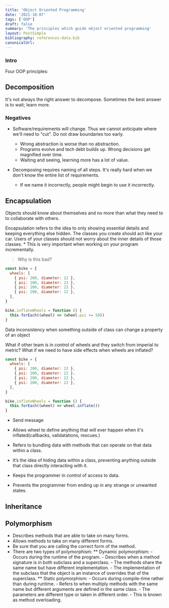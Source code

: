 ```yaml
---
title: 'Object Oriented Programming'
date: '2021-10-07'
tags: ['OOP']
draft: false
summary: 'The principles which guide object oriented programming'
layout: PostSimple
bibliography: references-data.bib
canonicalUrl:
---
```


### Intro

Four OOP principles:

## Decomposition

It's not always the right answer to decompose. Sometimes the best answer is to wait; learn more.

### Negatives

- Software/requirements will change. Thus we cannot anticipate where we'll need to "cut". Do not draw boundaries too early.

  - Wrong abstraction is worse than no abstraction.
  - Programs evolve and tech debt builds up. Wrong decisions get magnified over time.
  - Waiting and seeing, learning more has a lot of value.

- Decomposing requires naming of all steps. It's really hard when we don't know the entire list of requirements.
  - If we name it incorrectly, people might begin to use it incorrectly.

## Encapsulation

Objects should know about themselves and no more than what they need to to collaborate with others.

Encapsulation refers to the idea to only showing essential details and keeping everything else hidden.
The classes you create should act like your car. Users of your classes should not worry
about the inner details of those classes. \* This is very important when working on your program incrementally.

> Why is this bad?

```js
const bike = {
  wheels: [
    { psi: 200, diameter: 22 },
    { psi: 200, diameter: 22 },
    { psi: 200, diameter: 22 },
    { psi: 200, diameter: 22 },
  ],
}

bike.inflateWheels = function () {
  this.forEach((wheel) => (wheel.psi += 50))
}
```

Data inconsistency when something outside of class can change a property of an object

What if other team is in control of wheels and they switch from imperial to metric?
What if we need to have side effects when wheels are inflated?

```js
const bike = {
  wheels: [
    { psi: 200, diameter: 22 },
    { psi: 200, diameter: 22 },
    { psi: 200, diameter: 22 },
    { psi: 200, diameter: 22 },
  ],
}

bike.inflateWheels = function () {
  this.forEach((wheel) => wheel.inflate())
}
```

- Send message
- Allows wheel to define anything that will ever happen when it's inflated(callbacks, validatations, rescues.)

- Refers to bundling data with methods that can operate on that data within a class.
- It’s the idea of hiding data within a class, preventing anything outside that class directly interacting with it.
- Keeps the programmer in control of access to data.
- Prevents the programmer from ending up in any strange or unwanted states.

## Inheritance

## Polymorphism

- Describes methods that are able to take on many forms.
- Allows methods to take on many different forms.
- Be sure that you are calling the correct form of the method.
- There are two types of polymorphism:
  ** Dynamic polymorphism: - Occurs during the runtime of the program. - Describes when a method signature is in both subclass and a superclass. - The methods share the same name but have different implementation. - The implementation of the subclass that the object is an instance of
  overrides that of the superclass.
  ** Static polymorphism: - Occurs during compile-time rather than during runtime. - Refers to when multiply methods with the same name but different arguments
  are defined in the same class. - The parameters are different type or taken in different order. - This is known as method overloading.
